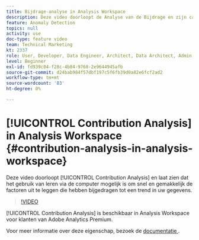 ```yaml
---
title: Bijdrage-analyse in Analysis Workspace
description: Deze video doorloopt de Analyse van de Bijdrage en zijn capaciteit om machine het leren te gebruiken om de factoren snel en gemakkelijk te verklaren die tot een trend in uw gegevens hebben bijgedragen.
feature: Anomaly Detection
topics: null
activity: use
doc-type: feature video
team: Technical Marketing
kt: 2337
role: User, Developer, Data Engineer, Architect, Data Architect, Admin, Leader
level: Beginner
exl-id: fd939c04-f28c-4b84-9768-2e9644945afb
source-git-commit: d24bab984f57dbf197c5f6fb39d0a82e6fcf2ad2
workflow-type: tm+mt
source-wordcount: '83'
ht-degree: 0%

---
```


# [!UICONTROL Contribution Analysis] in Analysis Workspace {#contribution-analysis-in-analysis-workspace}

Deze video doorloopt [!UICONTROL Contribution Analysis] en laat zien dat het gebruik van leren via de computer mogelijk is om snel en gemakkelijk de factoren uit te leggen die hebben bijgedragen tot een trend in uw gegevens.

>[!VIDEO](https://video.tv.adobe.com/v/25443/?quality=12&learn=on)

[!UICONTROL Contribution Analysis] is beschikbaar in Analysis Workspace voor klanten van Adobe Analytics Premium.

Voor meer informatie over deze eigenschap, bezoek de [&#x200B; documentatie &#x200B;](https://experienceleague.adobe.com/docs/analytics/analyze/analysis-workspace/virtual-analyst/anomaly-detection/anomaly-detection.html?lang=nl-NL).
